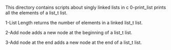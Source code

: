This directory contains scripts about singly linked lists in c
0-print_list 
prints all the elements of a list_t list.

1-List Length
returns the number of elements in a linked list_t list.

2-Add node
adds a new node at the beginning of a list_t list.

3-Add node at the end
adds a new node at the end of a list_t list.

